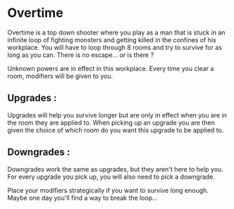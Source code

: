 # Overtime

Overtime is a top down shooter where you play as a man that is stuck in an infinite loop of fighting monsters and getting killed in the confines of his workplace.
You will have to loop through 8 rooms and try to survive for as long as you can. There is no escape... or is there ?

Unknown powers are in effect in this workplace. Every time you clear a room, modifiers will be given to you.

## Upgrades :
Upgrades will help you survive longer but are only in effect when you are in the room they are applied to.
When picking up an upgrade you are then given the choice of which room do you want this upgrade to be applied to.

## Downgrades :
Downgrades work the same as upgrades, but they aren't here to help you.
For every upgrade you pick up, you will also need to pick a downgrade.

Place your modifiers strategically if you want to survive long enough. Maybe one day you'll find a way to break the loop...
